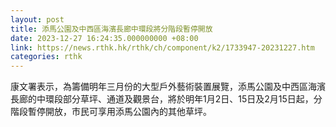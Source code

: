 ```yaml
---
layout: post
title: 添馬公園及中西區海濱長廊中環段將分階段暫停開放
date: 2023-12-27 16:24:35.000000000 +08:00
link: https://news.rthk.hk/rthk/ch/component/k2/1733947-20231227.htm
categories: rthk
---
```


康文署表示，為籌備明年三月份的大型戶外藝術裝置展覽，添馬公園及中西區海濱長廊的中環段部分草坪、通道及觀景台，將於明年1月2日、15日及2月15日起，分階段暫停開放，市民可享用添馬公園內的其他草坪。
